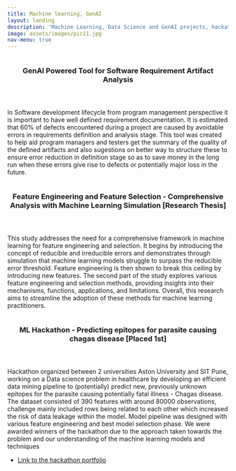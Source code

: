 ```yaml
---
title: Machine learning, GenAI
layout: landing
description: 'Machine Learning, Data Science and GenAI projects, hackathons and also research pursued in the area'
image: assets/images/pic11.jpg
nav-menu: true
---
```


<!-- Main -->
<div id="main">

<!-- One -->
<!-- <section id="one">
	<div class="inner">
		<header class="major">
			<h2>Sed amet aliquam</h2>
		</header>
		<p>Nullam et orci eu lorem consequat tincidunt vivamus et sagittis magna sed nunc rhoncus condimentum sem. In efficitur ligula tate urna. Maecenas massa vel lacinia pellentesque lorem ipsum dolor. Nullam et orci eu lorem consequat tincidunt. Vivamus et sagittis libero. Nullam et orci eu lorem consequat tincidunt vivamus et sagittis magna sed nunc rhoncus condimentum sem. In efficitur ligula tate urna.</p>
	</div>
</section> -->

<!-- Two -->
<section id="two" class="spotlights">
	<section>
		<a href="generic.html" class="image">
			<img src="{% link assets/images/pic08.jpg %}" alt="" data-position="center center" />
		</a>
		<div class="content">
			<div class="inner">
				<header class="major">
					<h3> GenAI Powered Tool for Software Requirement Artifact Analysis</h3>
				</header>
				<p>In Software development lifecycle from program management perspective it is important to have well defined requirement documentation. It is estimated that 60% of defects encountered during a project are caused by avoidable errors in requirements definition and analysis stage. This tool was created to help aid program managers and testers get the summary of the quality of the defined artifacts and also sugestions on better way to structure these to ensure error reduction in definition stage so as to save money in the long run when these errors give rise to defects or potentially major loss in the future. </p>
			</div>
		</div>
	</section>
	<section>
		<a href="generic.html" class="image">
			<img src="{% link assets/images/pic09.jpg %}" alt="" data-position="top center" />
		</a>
		<div class="content">
			<div class="inner">
				<header class="major">
					<h3>Feature Engineering and Feature Selection - Comprehensive Analysis with Machine Learning Simulation [Research Thesis]</h3>
				</header>
				<p>This study addresses the need for a comprehensive framework in machine learning for feature engineering and selection. It begins by introducing the concept of reducible and irreducible errors and demonstrates through simulation that machine learning models struggle to surpass the reducible error threshold. Feature engineering is then shown to break this ceiling by introducing new features. The second part of the study explores various feature engineering and selection methods, providing insights into their mechanisms, functions, applications, and limitations. Overall, this research aims to streamline the adoption of these methods for machine learning practitioners.</p>
			</div>
		</div>
	</section>
	<section>
		<a href="generic.html" class="image">
			<img src="{% link assets/images/pic10.jpg %}" alt="" data-position="25% 25%" />
		</a>
		<div class="content">
			<div class="inner">
				<header class="major">
					<h3>ML Hackathon - Predicting epitopes for parasite causing chagas disease [Placed 1st]</h3>
				</header>
				<p>Hackathon organized between 2 universities Aston University and SIT Pune, working on a Data science problem in healthcare by developing an efficient data mining pipeline to (potentially) predict new, previously unknown epitopes for the parasite causing potentially fatal illness - Chagas disease. The dataset consisted of 390 features with around 80000 observations, challenge mainly included rows being related to each other which increased the risk of data leakage within the model. Model pipeline was designed with various feature engineering and best model selection phase. We were awarded winners of the hackathon due to the approach taken towards the problem and our understanding of the machine learning models and techniques</p>
				<ul class="actions">
					<li><a href="https://devpost.com/software/a1-team-data-science-for-healthcare" class="button">Link to the hackathon portfolio</a></li>
				</ul>
			</div>
		</div>
	</section>
</section>

<!-- Three -->
<!-- <section id="three">
	<div class="inner">
		<header class="major">
			<h2>Massa libero</h2>
		</header>
		<p>Nullam et orci eu lorem consequat tincidunt vivamus et sagittis libero. Mauris aliquet magna magna sed nunc rhoncus pharetra. Pellentesque condimentum sem. In efficitur ligula tate urna. Maecenas laoreet massa vel lacinia pellentesque lorem ipsum dolor. Nullam et orci eu lorem consequat tincidunt. Vivamus et sagittis libero. Mauris aliquet magna magna sed nunc rhoncus amet pharetra et feugiat tempus.</p>
		<ul class="actions">
			<li><a href="generic.html" class="button next">Get Started</a></li>
		</ul>
	</div>
</section> -->

</div>
